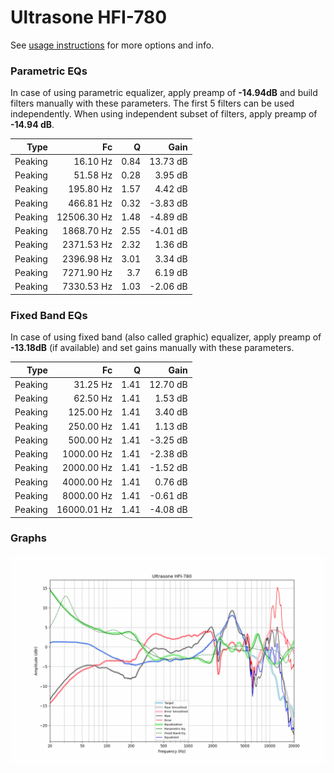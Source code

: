 # Ultrasone HFI-780
See [usage instructions](https://github.com/jaakkopasanen/AutoEq#usage) for more options and info.

### Parametric EQs
In case of using parametric equalizer, apply preamp of **-14.94dB** and build filters manually
with these parameters. The first 5 filters can be used independently.
When using independent subset of filters, apply preamp of **-14.94 dB**.

| Type    | Fc          |    Q | Gain     |
|--------:|------------:|-----:|---------:|
| Peaking | 16.10 Hz    | 0.84 | 13.73 dB |
| Peaking | 51.58 Hz    | 0.28 | 3.95 dB  |
| Peaking | 195.80 Hz   | 1.57 | 4.42 dB  |
| Peaking | 466.81 Hz   | 0.32 | -3.83 dB |
| Peaking | 12506.30 Hz | 1.48 | -4.89 dB |
| Peaking | 1868.70 Hz  | 2.55 | -4.01 dB |
| Peaking | 2371.53 Hz  | 2.32 | 1.36 dB  |
| Peaking | 2396.98 Hz  | 3.01 | 3.34 dB  |
| Peaking | 7271.90 Hz  | 3.7  | 6.19 dB  |
| Peaking | 7330.53 Hz  | 1.03 | -2.06 dB |

### Fixed Band EQs
In case of using fixed band (also called graphic) equalizer, apply preamp of **-13.18dB**
(if available) and set gains manually with these parameters.

| Type    | Fc          |    Q | Gain     |
|--------:|------------:|-----:|---------:|
| Peaking | 31.25 Hz    | 1.41 | 12.70 dB |
| Peaking | 62.50 Hz    | 1.41 | 1.53 dB  |
| Peaking | 125.00 Hz   | 1.41 | 3.40 dB  |
| Peaking | 250.00 Hz   | 1.41 | 1.13 dB  |
| Peaking | 500.00 Hz   | 1.41 | -3.25 dB |
| Peaking | 1000.00 Hz  | 1.41 | -2.38 dB |
| Peaking | 2000.00 Hz  | 1.41 | -1.52 dB |
| Peaking | 4000.00 Hz  | 1.41 | 0.76 dB  |
| Peaking | 8000.00 Hz  | 1.41 | -0.61 dB |
| Peaking | 16000.01 Hz | 1.41 | -4.08 dB |

### Graphs
![](./Ultrasone%20HFI-780.png)